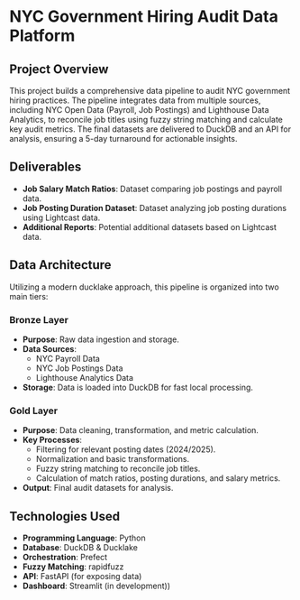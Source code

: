 # NYC Government Hiring Audit Data Platform

## Project Overview
This project builds a comprehensive data pipeline to audit NYC government hiring practices. The pipeline integrates data from multiple sources, including NYC Open Data (Payroll, Job Postings) and Lighthouse Data Analytics, to reconcile job titles using fuzzy string matching and calculate key audit metrics. The final datasets are delivered to DuckDB and an API for analysis, ensuring a 5-day turnaround for actionable insights.

## Deliverables
- **Job Salary Match Ratios**: Dataset comparing job postings and payroll data.
- **Job Posting Duration Dataset**: Dataset analyzing job posting durations using Lightcast data.
- **Additional Reports**: Potential additional datasets based on Lightcast data.

## Data Architecture
Utilizing a modern ducklake approach, this pipeline is organized into two main tiers:

### Bronze Layer
- **Purpose**: Raw data ingestion and storage.
- **Data Sources**:
  - NYC Payroll Data
  - NYC Job Postings Data
  - Lighthouse Analytics Data
- **Storage**: Data is loaded into DuckDB for fast local processing.

### Gold Layer
- **Purpose**: Data cleaning, transformation, and metric calculation.
- **Key Processes**:
  - Filtering for relevant posting dates (2024/2025).
  - Normalization and basic transformations.
  - Fuzzy string matching to reconcile job titles.
  - Calculation of match ratios, posting durations, and salary metrics.
- **Output**: Final audit datasets for analysis.

## Technologies Used
- **Programming Language**: Python
- **Database**: DuckDB & Ducklake
- **Orchestration**: Prefect
- **Fuzzy Matching**: rapidfuzz
- **API**: FastAPI (for exposing data)
- **Dashboard**: Streamlit (in development))